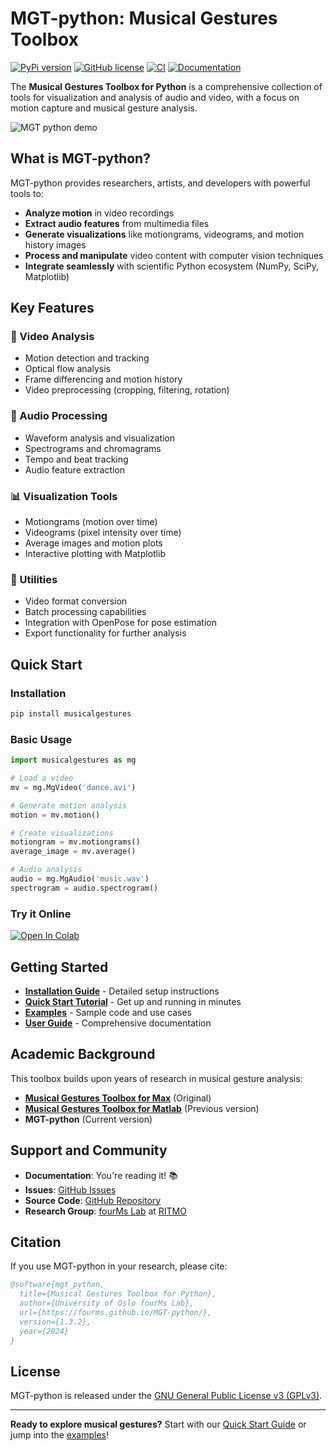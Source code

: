 # MGT-python: Musical Gestures Toolbox

[![PyPi version](https://badgen.net/pypi/v/musicalgestures/)](https://pypi.org/project/musicalgestures)
[![GitHub license](https://img.shields.io/github/license/fourMs/MGT-python.svg)](https://github.com/fourMs/MGT-python/blob/master/LICENSE)
[![CI](https://github.com/fourMs/MGT-python/actions/workflows/ci.yml/badge.svg)](https://github.com/fourMs/MGT-python/actions/workflows/ci.yml)
[![Documentation](https://github.com/fourMs/MGT-python/actions/workflows/docs.yml/badge.svg)](https://fourms.github.io/MGT-python/)

The **Musical Gestures Toolbox for Python** is a comprehensive collection of tools for visualization and analysis of audio and video, with a focus on motion capture and musical gesture analysis.

![MGT python demo](https://raw.githubusercontent.com/fourMs/MGT-python/master/musicalgestures/documentation/figures/promo/ipython_example.gif)

## What is MGT-python?

MGT-python provides researchers, artists, and developers with powerful tools to:

- **Analyze motion** in video recordings
- **Extract audio features** from multimedia files  
- **Generate visualizations** like motiongrams, videograms, and motion history images
- **Process and manipulate** video content with computer vision techniques
- **Integrate seamlessly** with scientific Python ecosystem (NumPy, SciPy, Matplotlib)

## Key Features

### 🎥 Video Analysis

- Motion detection and tracking
- Optical flow analysis
- Frame differencing and motion history
- Video preprocessing (cropping, filtering, rotation)

### 🎵 Audio Processing

- Waveform analysis and visualization
- Spectrograms and chromagrams
- Tempo and beat tracking
- Audio feature extraction

### 📊 Visualization Tools

- Motiongrams (motion over time)
- Videograms (pixel intensity over time)
- Average images and motion plots
- Interactive plotting with Matplotlib

### 🔧 Utilities

- Video format conversion
- Batch processing capabilities
- Integration with OpenPose for pose estimation
- Export functionality for further analysis

## Quick Start

### Installation

```bash
pip install musicalgestures
```

### Basic Usage

```python
import musicalgestures as mg

# Load a video
mv = mg.MgVideo('dance.avi')

# Generate motion analysis
motion = mv.motion()

# Create visualizations
motiongram = mv.motiongrams()
average_image = mv.average()

# Audio analysis
audio = mg.MgAudio('music.wav')
spectrogram = audio.spectrogram()
```

### Try it Online

[![Open In Colab](https://colab.research.google.com/assets/colab-badge.svg)](https://colab.research.google.com/github/fourMs/MGT-python/blob/master/musicalgestures/MusicalGesturesToolbox.ipynb)

## Getting Started

- **[Installation Guide](installation.md)** - Detailed setup instructions
- **[Quick Start Tutorial](quickstart.md)** - Get up and running in minutes
- **[Examples](examples.md)** - Sample code and use cases
- **[User Guide](user-guide/core-classes.md)** - Comprehensive documentation

## Academic Background

This toolbox builds upon years of research in musical gesture analysis:

- **[Musical Gestures Toolbox for Max](https://www.uio.no/ritmo/english/research/labs/fourms/software/musicalgesturestoolbox/mgt-max/)** (Original)
- **[Musical Gestures Toolbox for Matlab](https://github.com/fourMs/MGT-matlab/)** (Previous version)
- **MGT-python** (Current version)

## Support and Community

- **Documentation**: You're reading it! 📚
- **Issues**: [GitHub Issues](https://github.com/fourMs/MGT-python/issues)
- **Source Code**: [GitHub Repository](https://github.com/fourMs/MGT-python)
- **Research Group**: [fourMs Lab](https://github.com/fourMs) at [RITMO](https://www.uio.no/ritmo/english/)

## Citation

If you use MGT-python in your research, please cite:

```bibtex
@software{mgt_python,
  title={Musical Gestures Toolbox for Python},
  author={University of Oslo fourMs Lab},
  url={https://fourms.github.io/MGT-python/},
  version={1.3.2},
  year={2024}
}
```

## License

MGT-python is released under the [GNU General Public License v3 (GPLv3)](https://github.com/fourMs/MGT-python/blob/master/LICENSE).

---

**Ready to explore musical gestures?** Start with our [Quick Start Guide](quickstart.md) or jump into the [examples](examples.md)!
